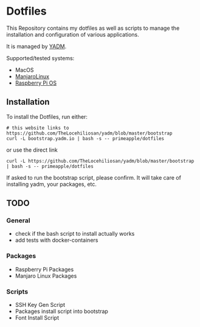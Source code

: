 # Dotfiles
This Repository contains my dotfiles as well as scripts to manage the installation and configuration of various applications.

It is managed by [YADM](https://yadm.io/).

Supported/tested systems:
* MacOS
* [ManjaroLinux](https://manjaro.org/)
* [Raspberry Pi OS](https://www.raspberrypi.com/software/)


## Installation
To install the Dotfiles, run either:
```shell
# this website links to https://github.com/TheLocehiliosan/yadm/blob/master/bootstrap
curl -L bootstrap.yadm.io | bash -s -- primeapple/dotfiles
```
or use the direct link
```shell
curl -L https://github.com/TheLocehiliosan/yadm/blob/master/bootstrap | bash -s -- primeapple/dotfiles
```

If asked to run the bootstrap script, please confirm. It will take care of installing yadm, your packages, etc.


## TODO

### General
* check if the bash script to install actually works
* add tests with docker-containers

### Packages
* Raspberry Pi Packages
* Manjaro Linux Packages

### Scripts
* SSH Key Gen Script
* Packages install script into bootstrap
* Font Install Script
